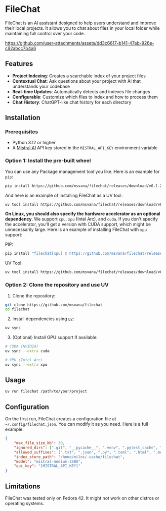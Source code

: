 # FileChat

FileChat is an AI assistant designed to help users understand and improve their local projects.
It allows you to chat about files in your local folder while maintaining full control over your code.

https://github.com/user-attachments/assets/dd3c6617-b141-47ab-926e-c62abcc7b4a6


## Features

- **Project Indexing**: Creates a searchable index of your project files
- **Contextual Chat**: Ask questions about your project with AI that understands your codebase
- **Real-time Updates**: Automatically detects and indexes file changes
- **Configurable**: Customize which files to index and how to process them
- **Chat History**: ChatGPT-like chat history for each directory

## Installation

### Prerequisites

- Python 3.12 or higher
- A [Mistral AI](https://mistral.ai/) API key stored in the `MISTRAL_API_KEY` environment variable

### Option 1: Install the pre-built wheel

You can use any Package management tool you like. Here is an example for `pip`:

```bash
pip install https://github.com/msvana/filechat/releases/download/v0.1.2/filechat-0.1.0-py3-none-any.whl
```

And here is an example of installing FileChat as a UV tool:

```bash
uv tool install https://github.com/msvana/filechat/releases/download/v0.1.2/filechat-0.1.0-py3-none-any.whl
```

**On Linux, you should also specify the hardware accelerator as an optional dependency**. We support `cpu`, `xpu` (Intel Arc), and `cuda`.
If you don't specify the accelerator, you'll get a version with CUDA support, which might be unnecessarily large. Here is an example of 
installing FileChat with `xpu` support:

PIP:

```bash
pip install "filechat[xpu] @ https://github.com/msvana/filechat/releases/download/v0.1.2/filechat-0.1.0-py3-none-any.whl"
```

UV Tool:

```bash
uv tool install https://github.com/msvana/filechat/releases/download/v0.1.2/filechat-0.1.0-py3-none-any.whl[xpu]
```

### Option 2: Clone the repository and use UV

1. Clone the repository:

```bash
git clone https://github.com/msvana/filechat
cd filechat
```

2. Install dependencies using [`uv`](https://docs.astral.sh/uv/):

```bash
uv sync
```

3. (Optional) Install GPU support if available:

```bash
# CUDA (NVIDIA)
uv sync --extra cuda

# XPU (Intel Arc)
uv sync --extra xpu
```

## Usage

```bash
uv run filechat /path/to/your/project
```

## Configuration

On the first run, FileChat creates a configuration file at `~/.config/filechat.json`. You can modify it as you need.
Here is a full example:

```json
{
    "max_file_size_kb": 30,
    "ignored_dirs": [".git", "__pycache__", ".venv", ".pytest_cache", "node_modules"],
    "allowed_suffixes": [".txt", ".json", ".py", ".toml", ".html", ".md", ".js", ".ts", ".vue"],
    "index_store_path": "/home/milos/.cache/filechat",
    "model": "mistral-medium-2508",
    "api_key": "[MISTRAL_API_KEY]"
}
```

## Limitations

FileChat was tested only on Fedora 42. It might not work on other distros or operating systems.
